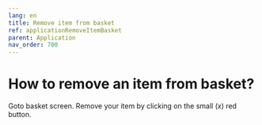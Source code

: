 ```yaml
---
lang: en
title: Remove item from basket
ref: applicationRemoveItemBasket
parent: Application
nav_order: 700
---
```


# How to remove an item from basket?
Goto basket screen. Remove your item by clicking on the small (x) red button.
